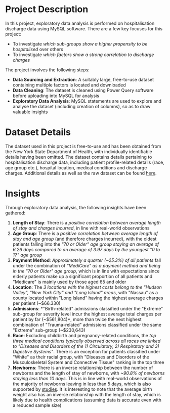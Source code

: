 # Project Description
In this project, exploratory data analysis is performed on hospitalisation discharge data using MySQL software. There are a few key focuses for this project:
* To investigate *which sub-groups show a higher propensity to be hospitalised* over others
* To investigate *which factors show a strong correlation to discharge charges*

The project involves the following steps:
* **Data Sourcing and Extraction**: A suitably large, free-to-use dataset containing multiple factors is located and downloaded
* **Data Cleaning**: The dataset is cleaned using Power Query software before uploading into MySQL for analysis
* **Exploratory Data Analysis**: MySQL statements are used to explore and analyse the dataset (including creation of columns), so as to draw valuable insights 
# Dataset Details
The dataset used in this project is free-to-use and has been obtained from the New York State Department of Health, with individually identifiable details having been omitted. The dataset contains details pertaining to hospitalisation discharge data, including patient profile-related details (race, age group etc.), hospital location, medical conditions and discharge charges. Additional details as well as the raw dataset can be found [here](https://health.data.ny.gov/Health/Hospital-Inpatient-Discharges-SPARCS-De-Identified/gnzp-ekau).
# Insights
Through exploratory data analysis, the following insights have been gathered:
1. **Length of Stay**: There is a *positive correlation between average length of stay and charges incurred*, in line with real-world observations 
2. **Age Group**: There is a *positive correlation between average length of stay and age group* (and therefore charges incurred), with the oldest patients falling into the *"70 or Older" age group staying an average of 6.26 days compared to an average of 3.97 days by the youngest "0 to 17" age group*
3. **Payment Method**: *Approximately a quarter (~25.3%) of all patients* fall under the combination of *"MediCare" as a payment method and being in the "70 or Older" age group*, which is in line with expectations since elderly patients make up a significant proportion of all patients and "Medicare" is mainly used by those aged 65 and older
4. **Location**: The *3 locations with the highest costs belong to the "Hudson Valley", "New York City" and "Long Island" areas*, with "Nassau" as a county located within "Long Island" having the highest average charges per patient (~$66.330)
5. **Admissions**: *"Birth-related" admissions classified under the "Extreme" sub-group for severity level incur the highest average total charges per patient by far (~$561,804)*, more than twice the next highest combination of "Trauma-related" admissions classified under the same "Extreme" sub-group (~$230,643)
6. **Race**: Excluding childbirth and pregnancy-related conditions, the *top three medical conditions typically observed across all races are linked to "Diseases and Disorders of the 1) Circulatory, 2) Respiratory and 3) Digestive Systems"*. There is an exception for patients classified under "White" as their racial group, with "Diseases and Disorders of the Musculoskeletal System and Connective Tissue" ranking in the top three
7. **Newborns**: There is an inverse relationship between the number of newborns and the length of stay of newborns, with *~90.8% of newborns staying less than 10 days*. This is in line with real-world observations of the majority of newborns leaving in less than 5 days, which is also supported by [studies](https://www.ncbi.nlm.nih.gov/pmc/articles/PMC3336902/). It is interesting to note that the average birth weight also has an inverse relationship with the length of stay, which is likely due to health complications (assuming data is accurate even with a reduced sample size)
